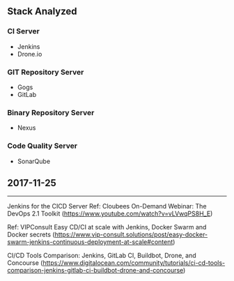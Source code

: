 ## Stack Analyzed ##


### CI Server ###
- Jenkins 
- Drone.io 


### GIT Repository Server ###
- Gogs
- GitLab 

### Binary Repository Server ### 
- Nexus 

### Code Quality Server ### 
- SonarQube 

## 2017-11-25 ##

-----------------------------------
Jenkins for the CICD Server
Ref: Cloubees On-Demand Webinar: The DevOps 2.1 Toolkit (https://www.youtube.com/watch?v=vLVwqPS8H_E)

Ref: VIPConsult Easy CD/CI at scale with Jenkins, Docker Swarm and Docker secrets (https://www.vip-consult.solutions/post/easy-docker-swarm-jenkins-continuous-deployment-at-scale#content)

CI/CD Tools Comparison: Jenkins, GitLab CI, Buildbot, Drone, and Concourse 
(https://www.digitalocean.com/community/tutorials/ci-cd-tools-comparison-jenkins-gitlab-ci-buildbot-drone-and-concourse)

